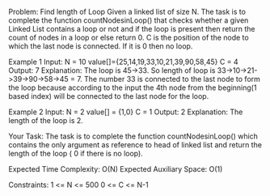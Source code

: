 Problem: Find length of Loop
Given a linked list of size N. The task is to complete the function countNodesinLoop() that checks whether a given Linked List contains a loop or not and if the loop is present then return the count of nodes in a loop or else return 0. C is the position of the node to which the last node is connected. If it is 0 then no loop.

Example 1
Input:
N = 10
value[]={25,14,19,33,10,21,39,90,58,45}
C = 4
Output: 7
Explanation: The loop is 45->33. So length of loop is 33->10->21->39->90->58->45 = 7. The number 33 is connected to the last node to form the loop because according to the input the 4th node from the beginning(1 based index) will be connected to the last node for the loop.

Example 2
Input:
N = 2
value[] = {1,0}
C = 1
Output: 2
Explanation: The length of the loop is 2.

Your Task:
The task is to complete the function countNodesinLoop() which contains the only argument as reference to head of linked list and return the length of the loop ( 0 if there is no loop).

Expected Time Complexity: O(N)
Expected Auxiliary Space: O(1)

Constraints:
1 <= N <= 500
0 <= C <= N-1